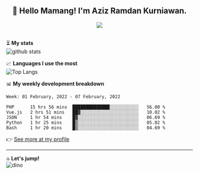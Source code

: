 <h2 align="center">👋 Hello Mamang! I'm Aziz Ramdan Kurniawan.</h2>  
<p align="center">
  <img src="https://komarev.com/ghpvc/?username=azizramdan"> <br><br>
</p>
    
⏳ **My stats**  
![github stats](https://github-readme-stats.vercel.app/api?username=azizramdan&show_icons=true&count_private=true&title_color=000&hide_border=true&hide_title=true)  

📈 **Languages I use the most**  
![Top Langs](https://github-readme-stats.vercel.app/api/top-langs/?username=azizramdan&layout=compact&langs_count=6&hide=tsql&hide_border=true&hide_title=true&exclude_repo=Futsal-Go,Futsal-Go-Admin,Sistem-Informasi-Sensus-Harian-Rawat-Inap)  

📊 **My weekly development breakdown**
<!--START_SECTION:waka-->
```text
Week: 01 February, 2022 - 07 February, 2022

PHP      15 hrs 56 mins  ██████████████░░░░░░░░░░░   56.00 % 
Vue.js   2 hrs 51 mins   ██▓░░░░░░░░░░░░░░░░░░░░░░   10.02 % 
JSON     1 hr 54 mins    █▓░░░░░░░░░░░░░░░░░░░░░░░   06.69 % 
Python   1 hr 25 mins    █▒░░░░░░░░░░░░░░░░░░░░░░░   05.02 % 
Bash     1 hr 20 mins    █▒░░░░░░░░░░░░░░░░░░░░░░░   04.69 % 
```
<!--END_SECTION:waka-->
👉 [See more at my profile](https://wakatime.com/@azizramdan)
***
🔝 **Let's jump!**  
![dino](https://raw.githubusercontent.com/azizramdan/azizramdan/master/dino.gif)  
